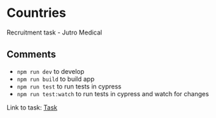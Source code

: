 # Countries

Recruitment task - Jutro Medical

## Comments

- `npm run dev` to develop
- `npm run build` to build app
- `npm run test` to run tests in cypress
- `npm run test:watch` to run tests in cypress and watch for changes

Link to task:
[Task](https://gist.github.com/mzalevski/0fb8473df4a46a19221487b7bf0a9f10)
